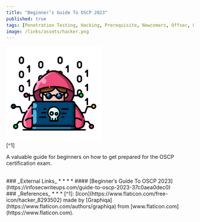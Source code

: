 ```yaml
---
title: "Beginner’s Guide To OSCP 2023"
published: true
tags: [Penetration Testing, Hacking, Prerequisite, Newcomers, Offsec, OSCP]
image: /links/assets/hacker.png
---
```


![](/links/assets/hacker.png)
<br>
[^1]

A valuable guide for beginners on how to get prepared for the OSCP certification exam.

<br>
### _External Links_
* * *
* #### [Beginner’s Guide To OSCP 2023](https://infosecwriteups.com/guide-to-oscp-2023-37c0aea0dec0)

<br>
### _References_
* * *
[^1]: [Icon](https://www.flaticon.com/free-icon/hacker_8293502) made by [Graphiqa](https://www.flaticon.com/authors/graphiqa) from [www.flaticon.com](https://www.flaticon.com).
